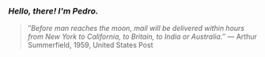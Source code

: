 ### *Hello, there! I'm Pedro.*
> ″*Before man reaches the moon, mail will be delivered within hours from New York to California, to Britain, to India or Australia.*″
 — Arthur Summerfield, 1959, United States Post

